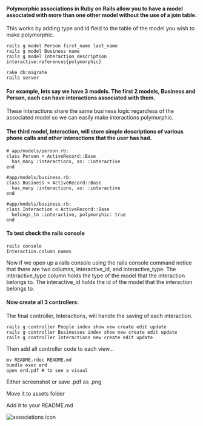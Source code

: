 #### Polymorphic associations in Ruby on Rails allow you to have a model associated with more than one other model without the use of a join table. 
This works by adding type and id field to the table of the model you wish to make polymorphic. 

    rails g model Person first_name last_name
    rails g model Business name
    rails g model Interaction description interactive:references{polymorphic}

    rake db:migrate
    rails server

#### For example, lets say we have 3 models. The first 2 models, Business and Person, each can have interactions associated with them.
These interactions share the same business logic regardless of the associated model so we can easily make interactions polymorphic.

#### The third model, Interaction, will store simple descriptions of various phone calls and other interactions that the user has had. 

    # app/models/person.rb:
    class Person < ActiveRecord::Base
      has_many :interactions, as: :interactive
    end

    #app/models/business.rb:
    class Business < ActiveRecord::Base
      has_many :interactions, as: :interactive
    end

    #app/models/business.rb:
    class Interaction < ActiveRecord::Base
      belongs_to :interactive, polymorphic: true
    end

#### To test check the rails console

    rails console
    Interaction.column_names

Now if we open up a rails console using the rails console command 
notice that there are two columns, interactive_id, and interactive_type. 
The interactive_type column holds the type of the model that the interaction belongs to. 
The interactive_id holds the id of the model that the interaction belongs to. 

#### Now create all 3 controllers:
  The final controller, Interactions, will handle the saving of each interaction. 

    rails g controller People index show new create edit update
    rails g controller Businesses index show new create edit update
    rails g controller Interactions new create edit update

Then add all controller code to each view... 

    mv README.rdoc README.md
    bundle exec erd
    open erd.pdf # to see a visual 

Either screenshot or save .pdf as .png

Move it to assets folder 

Add it to your README.md 

![associations icon](https://github.com/un5t0ppab13/associations/blob/master/app/assets/images/erd.png)